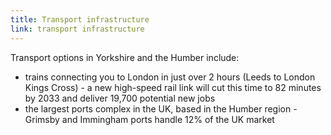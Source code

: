 ```yaml
---
title: Transport infrastructure
link: transport infrastructure
---
```

Transport options in Yorkshire and the Humber include: 


- trains connecting you to London in just over 2 hours (Leeds to London Kings Cross) - a new high-speed rail link will cut this time to 82 minutes by 2033 and deliver 19,700 potential new jobs
- the largest ports complex in the UK, based in the Humber region - Grimsby and Immingham ports handle 12% of the UK market
